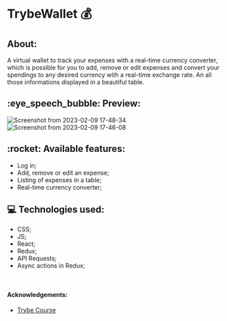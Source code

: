 <h1>TrybeWallet 💰</h1>  

<div>
<h2> About: </h2><p>A virtual wallet to track your expenses with a real-time currency converter, which is possible for you to add, remove or edit expenses and convert your spendings to any desired currency with a real-time exchange rate. An all those informations displayed in a beautiful table.</p>
</div>

<h2>:eye_speech_bubble: Preview: </h2>

![Screenshot from 2023-02-09 17-48-34](https://user-images.githubusercontent.com/108954035/217936379-ec5356ca-a488-44c6-9561-ff4c28d1a600.png)
![Screenshot from 2023-02-09 17-46-08](https://user-images.githubusercontent.com/108954035/217936381-cd835018-edd5-4f0f-b490-c9e7ebfe86ba.png)



<h2>:rocket: Available features: </h2>
<ul> 
<li>Log in; </li>
<li>Add, remove or edit an expense; </li>
<li>Listing of expenses in a table; </li>
<li>Real-time currency converter; </li>

</ul>

<h2>💻 Technologies used: </h2>

<ul>
<li>CSS; </li>
<li>JS; </li>
<li>React; </li>
<li>Redux; </li>
<li>API Requests; </li>
<li>Async actions in Redux; </li>
</ul>

</br>

<h4>Acknowledgements: </h4>

- [Trybe Course](https://www.betrybe.com/)
<br/>
